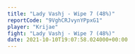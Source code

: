 ```yaml
---
title: "Lady Vashj - Wipe 7 (48%)"
reportCode: "9VghCRJvynYPpxG1"
player: "Krijae"
fight: "Lady Vashj - Wipe 7 (48%)"
date: 2021-10-10T19:07:58.024000+00:00
---
```

